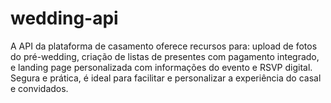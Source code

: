 # wedding-api
A API da plataforma de casamento oferece recursos para: upload de fotos do pré-wedding, criação de listas de presentes com pagamento integrado, e landing page personalizada com informações do evento e RSVP digital. Segura e prática, é ideal para facilitar e personalizar a experiência do casal e convidados.
